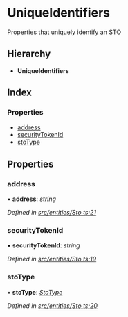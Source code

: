 # UniqueIdentifiers

Properties that uniquely identify an STO

## Hierarchy

* **UniqueIdentifiers**

## Index

### Properties

* [address](_entities_sto_.uniqueidentifiers.md#address)
* [securityTokenId](_entities_sto_.uniqueidentifiers.md#securitytokenid)
* [stoType](_entities_sto_.uniqueidentifiers.md#stotype)

## Properties

### address

• **address**: _string_

_Defined in_ [_src/entities/Sto.ts:21_](https://github.com/PolymathNetwork/polymath-sdk/blob/e8bbc1e/src/entities/Sto.ts#L21)

### securityTokenId

• **securityTokenId**: _string_

_Defined in_ [_src/entities/Sto.ts:19_](https://github.com/PolymathNetwork/polymath-sdk/blob/e8bbc1e/src/entities/Sto.ts#L19)

### stoType

• **stoType**: [_StoType_](../enums/_types_index_.stotype.md)

_Defined in_ [_src/entities/Sto.ts:20_](https://github.com/PolymathNetwork/polymath-sdk/blob/e8bbc1e/src/entities/Sto.ts#L20)

